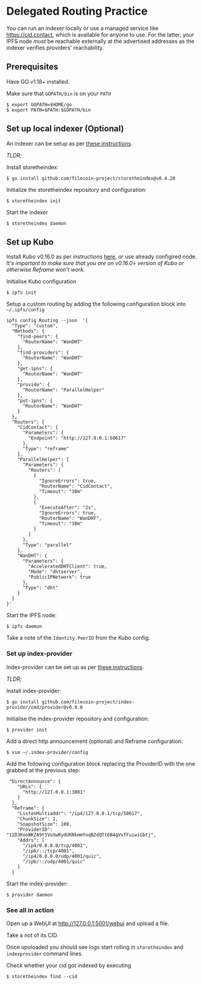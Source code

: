 # Delegated Routing Practice

You can run an indexer locally or use a managed service like https://cid.contact, which is available for anyone to use. For the latter, your IPFS node *must* be reachable externally at the advertised addresses as the indexer verifies providers' reachability.  

## Prerequisites

Have GO v1.18+ installed.

Make sure that `GOPATH/bin` is on your `PATH` 

```
$ export GOPATH=$HOME/go
$ export PATH=$PATH:$GOPATH/bin
```

## Set up local indexer (Optional)

An indexer can be setup as per [these instructions](https://github.com/filecoin-project/storetheindex/#install). 

_TLDR;_

Install storetheindex:

```
$ go install github.com/filecoin-project/storetheindex@v0.4.28
```

Initialize the storetheindex repository and configuration:

```
$ storetheindex init
```

Start the indexer

```
$ storetheindex daemon
```


## Set up Kubo

Install Kubo v0.16.0 as per instructions [here](https://github.com/ipfs/kubo#install), or use already configired node. _It's important to make sure that you are on v0.16.0+ version of Kubo or otherwise Reframe won't work._

Initialise Kubo configuration

```
$ ipfs init
```

Setup a custom routing by adding the following configuration block into `~/.ipfs/config`

```
ipfs config Routing --json  '{
  "Type": "custom",
  "Methods": {
    "find-peers": {
      "RouterName": "WanDHT"
    },
    "find-providers": {
      "RouterName": "WanDHT"
    },
    "get-ipns": {
      "RouterName": "WanDHT"
    },
    "provide": {
      "RouterName": "ParallelHelper"
    },
    "put-ipns": {
      "RouterName": "WanDHT"
    }
  },
  "Routers": {
    "CidContact": {
      "Parameters": {
        "Endpoint": "http://127.0.0.1:50617"
      },
      "Type": "reframe"
    },
    "ParallelHelper": {
      "Parameters": {
        "Routers": [
          {
            "IgnoreErrors": true,
            "RouterName": "CidContact",
            "Timeout": "30m"
          },
          {
            "ExecuteAfter": "2s",
            "IgnoreErrors": true,
            "RouterName": "WanDHT",
            "Timeout": "30m"
          }
        ]
      },
      "Type": "parallel"
    },
    "WanDHT": {
      "Parameters": {
        "AcceleratedDHTClient": true,
        "Mode": "dhtserver",
        "PublicIPNetwork": true
      },
      "Type": "dht"
    }
  }
}'
```

Start the IPFS node:

```
$ ipfs daemon
```

Take a note of the `Identity.PeerID` from the Kubo config.


### Set up index-provider

Index-provider can be set up as per [these instructions](https://github.com/filecoin-project/index-provider#install).

_TLDR;_

Install index-provider:

```
$ go install github.com/filecoin-project/index-provider/cmd/provider@v0.9.0
```

Initialise the index-provider repository and configuration:

```
$ provider init
```

Add a direct http announcement (optional) and Reframe configuration:

```
$ vim ~/.index-provider/config
```

Add the following configuration block replacing the ProviderID with the one grabbed at the previous step: 

```
 "DirectAnnounce": {
    "URLs": [
      "http://127.0.0.1:3001" 
    ]
  },
  "Reframe": {
    "ListenMultiaddr": "/ip4/127.0.0.1/tcp/50617",
    "ChunkSize": 1,
    "SnapshotSize": 100,
    "ProviderID": "12D3KooWKZA9t5VoXwRydUKNkmmYoqB2dQTt6B4qVxfFuiwiGbtj", 
    "Addrs": [         
      "/ip4/0.0.0.0/tcp/4001",
      "/ip6/::/tcp/4001",
      "/ip4/0.0.0.0/udp/4001/quic",
      "/ip6/::/udp/4001/quic"
    ]
  }
```

Start the index-provider:

```
$ provider daemon
```

### See all in action

Open up a WebUI at http://127.0.0.1:5001/webui and upload a file.

Take a not of its CID.

Once upoloaded you should see logs start rolling in `storetheindex` and `indexprovider` command lines.

Check whether your cid got indexed by executing

```
$ storetheindex find --cid
```

 



